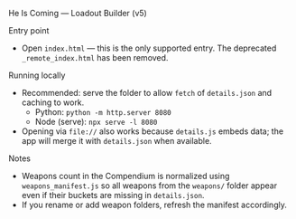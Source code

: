 He Is Coming — Loadout Builder (v5)

Entry point
- Open `index.html` — this is the only supported entry. The deprecated `_remote_index.html` has been removed.

Running locally
- Recommended: serve the folder to allow `fetch` of `details.json` and caching to work.
  - Python: `python -m http.server 8080`
  - Node (serve): `npx serve -l 8080`
- Opening via `file://` also works because `details.js` embeds data; the app will merge it with `details.json` when available.

Notes
- Weapons count in the Compendium is normalized using `weapons_manifest.js` so all weapons from the `weapons/` folder appear even if their buckets are missing in `details.json`.
- If you rename or add weapon folders, refresh the manifest accordingly.

